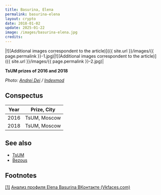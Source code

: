 ```yaml
---
title: Basurina, Elena
permalink: basurina-elena
layout: crypto
date: 2018-01-02
update: 2025-01-22
image: /images/basurina-elena.jpg
credits:
---
```


|![(Additional images correspondent to the article)]({{ site.url }}/images/{{ page.permalink }}-1.jpg)|![(Additional images correspondent to the article)]({{ site.url }}/images/{{ page.permalink }}-2.jpg)|

**TsUM prizes of 2016 and 2018**

*Photo: [Andrei Dei](index) / [Indexmod](index)*

## Сonspectus

|Year|Prize, City|
|-|-|
|2016|TsUM, Moscow|
|2018|TsUM, Moscow|

## See also

+ [TsUM](index)
+ [Bezous](bezous)

## Footnotes

[[1]](#a1) <span id="f1"></span> [Анализ профиля Elena Basurina ВКонтакте (Vkfaces.com)](https://vkfaces.com/vk/user/idbasurik)
